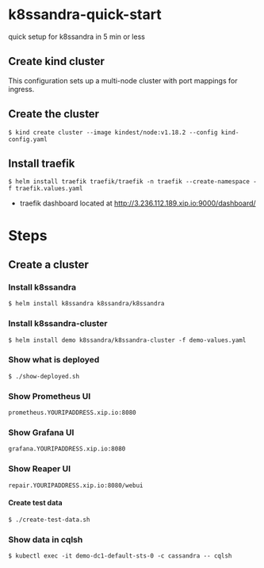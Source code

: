 # k8ssandra-quick-start
quick setup for k8ssandra in 5 min or less

## Create kind cluster
This configuration sets up a multi-node cluster with port mappings for ingress.

## Create the cluster

```
$ kind create cluster --image kindest/node:v1.18.2 --config kind-config.yaml
```

## Install traefik
```
$ helm install traefik traefik/traefik -n traefik --create-namespace -f traefik.values.yaml
```

* traefik dashboard located at http://3.236.112.189.xip.io:9000/dashboard/

# Steps

## Create a cluster

### Install k8ssandra
```
$ helm install k8ssandra k8ssandra/k8ssandra
```

### Install k8ssandra-cluster
```
$ helm install demo k8ssandra/k8ssandra-cluster -f demo-values.yaml
```

### Show what is deployed
```
$ ./show-deployed.sh
```

### Show Prometheus UI
<!-- Change YOURIPADDRESS based on your ingress settings -->
```
prometheus.YOURIPADDRESS.xip.io:8080
```

### Show Grafana UI
<!-- Change YOURIPADDRESS based on your ingress settings -->
```
grafana.YOURIPADDRESS.xip.io:8080
```

### Show Reaper UI
<!-- Change YOURIPADDRESS based on your ingress settings -->
```
repair.YOURIPADDRESS.xip.io:8080/webui
```

#### Create test data
```
$ ./create-test-data.sh
```

### Show data in cqlsh
```
$ kubectl exec -it demo-dc1-default-sts-0 -c cassandra -- cqlsh
```